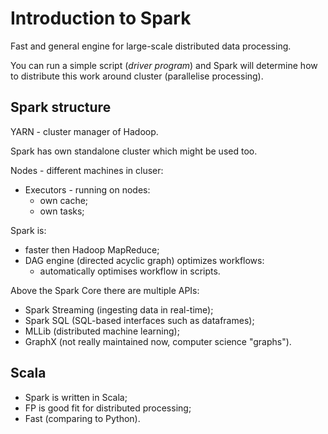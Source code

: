 # Introduction to Spark

Fast and general engine for large-scale distributed data processing.

You can run a simple script (*driver program*) and Spark will determine how to distribute this work around cluster (parallelise processing).

## Spark structure

YARN - cluster manager of Hadoop.

Spark has own standalone cluster which might be used too.

Nodes - different machines in cluser: 
  - Executors - running on nodes:
    - own cache;
    - own tasks;

Spark is:
  - faster then Hadoop MapReduce;
  - DAG engine (directed acyclic graph) optimizes workflows:
    - automatically optimises workflow in scripts.

Above the Spark Core there are multiple APIs:
  - Spark Streaming (ingesting data in real-time);
  - Spark SQL (SQL-based interfaces such as dataframes);
  - MLLib (distributed machine learning);
  - GraphX (not really maintained now, computer science "graphs").

## Scala

- Spark is written in Scala;
- FP is good fit for distributed processing;
- Fast (comparing to Python).





